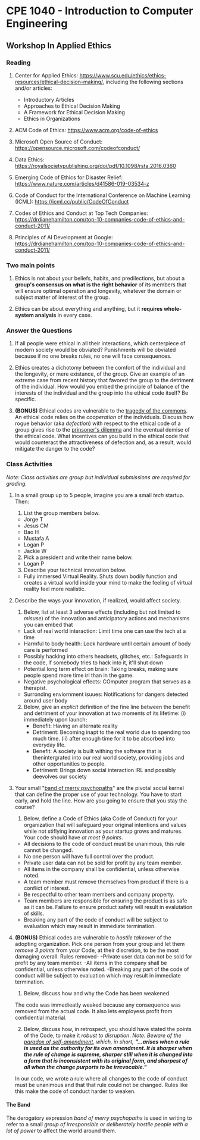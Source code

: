 # CPE 1040 - Introduction to Computer Engineering

## Workshop In Applied Ethics

### Reading

1. Center for Applied Ethics: https://www.scu.edu/ethics/ethics-resources/ethical-decision-making/, including the following sections and/or articles: 	
   - Introductory Articles
   - Approaches to Ethical Decision Making
   - A Framework for Ethical Decision Making
   - Ethics in Organizations 	
	 
2. ACM Code of Ethics: https://www.acm.org/code-of-ethics 	

3. Microsoft Open Source of Conduct: https://opensource.microsoft.com/codeofconduct/ 	

4. Data Ethics: https://royalsocietypublishing.org/doi/pdf/10.1098/rsta.2016.0360 	

5. Emerging Code of Ethics for Disaster Relief: https://www.nature.com/articles/d41586-019-03534-z 	

6. Code of Conduct for the International Conference on Machine Learning (ICML): https://icml.cc/public/CodeOfConduct 	

7. Codes of Ethics and Conduct at Top Tech Companies: https://drdianehamilton.com/top-10-companies-code-of-ethics-and-conduct-2011/ 	

8. Principles of AI Development at Google: https://drdianehamilton.com/top-10-companies-code-of-ethics-and-conduct-2011/


### Two main points

1. Ethics is not about your beliefs, habits, and predilections, but about a **group's consensus on what is the right behavior** of its members that will ensure optimal operation and longevity, whatever the domain or subject matter of interest of the group. 	

2. Ethics can be about everything and anything, but it **requires whole-system analysis** in every case.


### Answer the Questions

1. If all people were ethical in all their interactions, which centerpiece of modern society would be obviated?
	Punishments will be obviated because if no one breaks rules, no one will face consequences.
	
2. Ethics creates a dichotomy between the comfort of the individual and the longevity, or mere existance, of the group. Give an example of an extreme case from recent history that favored the group to the detriment of the individual. How would you embed the principle of balance of the interests of the individual and the group into the ethical code itself? Be specific.
	

3. **(BONUS)** Ethical codes are vulnerable to the [tragedy of the commons](https://en.wikipedia.org/wiki/Tragedy_of_the_commons). An ethical code relies on the _cooperation_ of the individuals. Discuss how rogue behavior (aka _defection_) with respect to the ethical code of a group gives rise to the [prinsoner's dilemma](https://en.wikipedia.org/wiki/Prisoner's_dilemma) and the eventual demise of the ethical code. What incentives can you build in the ethical code that would counteract the attractiveness of defection and, as a result, would mitigate the danger to the code?


### Class Activities
_Note: Class activities are group but individual submissions are required for grading._
 
1. In a small group up to 5 people, imagine you are a small _tech_ startup. Then:
   1. List the group members below.
   - Jorge T
   - Jesus CM
   - Bao H
   - Mustafa A
   - Logan P
   - Jackie W
   
   2. Pick a president and write their name below.
   - Logan P 
   
   3. Describe your technical innovation below.
   - Fully immersed Virtual Reality. Shuts down bodily function and creates a virtual world inside your mind to make the feeling of virtual reality feel more realistic.
   
2. Describe the ways your innovation, if realized, would affect society. 
   1. Below, list at least 3 adverse effects (including but not limited to _misuse_) of the innovation and anticipatory actions and mechanisms you can embed that
   - Lack of real world interaction: Limit time one can use the tech at a time
   - Harmful to body health: Lock hardware until certain amount of body care is performed  
   - Possibly hacking into others headsets, glitches, etc.: Safeguards in the code, if somebody tries to hack into it,  it'll shut down 
   - Potential long term effect on brain: Taking breaks, making sure people spend more time irl than in the game. 
   - Negative psychological effects: COmputer program that serves as a therapist. 
   - Surronding enviornment isuues: Notifications for dangers detected around user body
   
   2. Below, give an _explicit_ definition of the fine line between the benefit and detriment of your innovation at two moments of its lifetime: (i) immediately upon launch; 
 	  - Benefit: Having an alternate reality 	
	  - Detriment: Becoming inapt to the real world due to spending too  much time.
   	  (ii) after enough time for it to be absorbed into everyday life.
	  - Benefit: A society is built withing the software that is thenintergrated into our real world society, providing jobs and other opportunities to people. 
	  - Detriment: Brings down social interaction IRL and possibly deevolves our society
   
3. Your small "[band of merry psychopaths](#the-band)" are the pivotal social kernel that can define the proper use of your technology. You have to start early, and hold the line. How are you going to ensure that you stay the course? 
   1. Below, define a Code of Ethics (aka Code of Conduct) for your organization that will safeguard your original intentions and values while not stiflying innovation as your startup grows and matures. Your code should have _at most 9 points_.
   	- All decisions to the code of conduct must be unanimous, this rule cannot be changed. 
	- No one person will have full control over the product. 
	- Private user data can not be sold for profit by any team member.
	- All items in the company shall be confidential, unless otherwise noted.
	- A team member must remove themselves from product if there is a conflict of interest. 
	- Be respectful to other team members and company property. 
	- Team members are responsible for ensuring the product is as safe as it can be.  Failure to ensure product safety will result in evalutation of skills. 
	- Breaking any part of the code of conduct will be subject to evaluation which may result in immediate termination.

4. **(BONUS)** Ethical codes are vulnerable to _hostile takeover_ of the adopting organization. Pick one person from your group and let them _remove 3 points_ from your Code, at their discretion, to be the most damaging overall. 
	Rules removed-
	-Private user data can not be sold for profit by any team member.
	-All items in the company shall be confidential, unless otherwise noted.
	-Breaking any part of the code of conduct will be subject to evaluation which may result in immediate termination.
	
   1. Below, discuss how and why the Code has been weakened.
   
   	The code was immedieatly weaked because any consequence was removed from the actual code. It also lets employess profit from confidential material.  
	
   2. Below, discuss how, in retrospect, you should have stated the points of the Code, to make it _robust to disruption_. _Note: Beware of the [paradox of self-amendment](https://legacy.earlham.edu/~peters/writing/psaessay.htm), which, in short, **"...arises when a rule is used as the authority for its own amendment. It is sharper when the rule of change is supreme, sharper still when it is changed into a form that is inconsistent with its original form, and sharpest of all when the change purports to be irrevocable."**_
   	
	In our code, we wrote a rule where all changes to the code of conduct must be unanimous and that that rule could not be changed. Rules like this make the code of conduct harder to weaken. 


#### The Band
The derogatory expression _band of merry psychopaths_ is used in writing to refer to a small _group of irresponsible or deliberately hostile people with a lot of power_ to affect the world around them.
